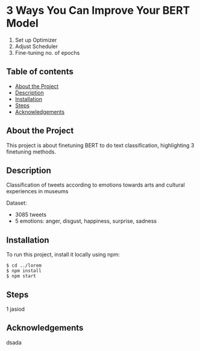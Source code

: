 # 3 Ways You Can Improve Your BERT Model

1. Set up Optimizer
2. Adjust Scheduler 
3. Fine-tuning no. of epochs

## Table of contents
* [About the Project](#about-the-project)
* [Description](#description)
* [Installation](#installation)
* [Steps](#steps)
* [Acknowledgements](#acknowledgements)

## About the Project
This project is about finetuning BERT to do text classification, highlighting 3 finetuning methods.

## Description
Classification of tweets according to emotions towards arts and cultural experiences in museums

Dataset:
 - 3085 tweets
 - 5 emotions: anger, disgust, happiness, surprise, sadness

	
## Installation

To run this project, install it locally using npm:

```
$ cd ../lorem
$ npm install
$ npm start
```

## Steps

1 jasiod

## Acknowledgements

dsada
